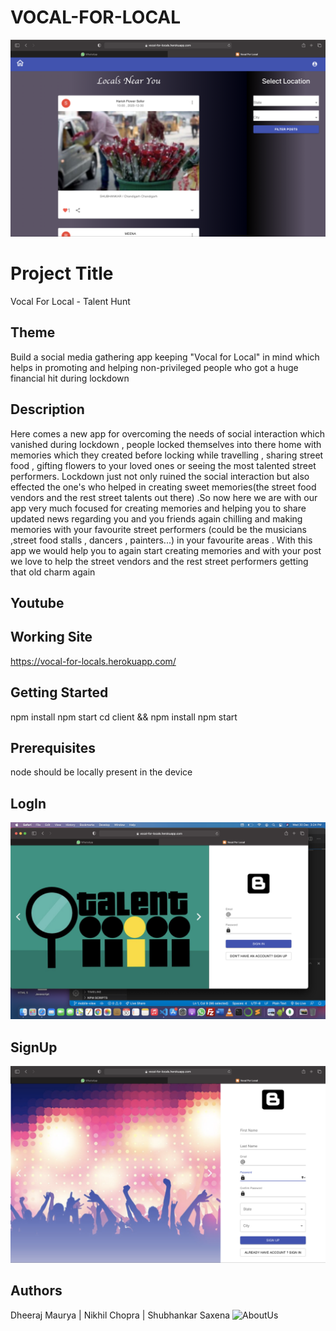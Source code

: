 # VOCAL-FOR-LOCAL
![Home](./Screenshots/Home.png?raw=true "Home")

# Project Title

Vocal For Local - Talent Hunt


## Theme

Build a social media gathering app keeping "Vocal for Local" in mind which helps in promoting and helping non-privileged people who got a huge financial hit during lockdown

## Description
Here comes a new app for overcoming the needs of social interaction which vanished during lockdown , people locked themselves into there home with memories which they created before locking while travelling , sharing street food , gifting flowers to your loved ones or seeing the most talented street performers.
Lockdown just not only ruined the social interaction but also effected the one's who helped in creating sweet memories(the street food vendors and the rest street talents out there) .So now here we are with our app very much focused for creating memories and helping you to share  updated news regarding you and you friends again chilling and making memories with your favourite street performers (could be the musicians ,street food stalls , dancers , painters...) in your favourite areas . With this app we would help you to again start creating memories and with your post we love to help the street vendors and the rest street performers getting that old charm again



## Youtube

## Working Site

https://vocal-for-locals.herokuapp.com/

## Getting Started

npm install 
npm start
cd client && npm install
npm start


## Prerequisites

node should be locally present in the device

## LogIn
![LogIn](./Screenshots/Login.png?raw=true "LogIn")

## SignUp
![SignUp](./Screenshots/SignUp.png?raw=true "SignUp")



## Authors

Dheeraj Maurya | 
Nikhil Chopra | 
Shubhankar Saxena
![AboutUs](./Screenshots/AboutUs.png?raw=true "AboutUs")


